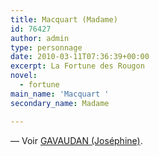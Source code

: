 ```yaml
---
title: Macquart (Madame)
id: 76427
author: admin
type: personnage
date: 2010-03-11T07:36:39+00:00
excerpt: La Fortune des Rougon
novel:
  - fortune
main_name: 'Macquart '
secondary_name: Madame

---
```

— Voir <a href="/personnage/gavaudan-josephine/" target="_self">GAVAUDAN (Joséphine)</a>.